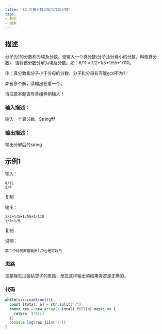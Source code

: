 ```yaml
---
title: '82 将真分数分解为埃及分数'
tags:
- 数学
- 搜索
---
```


## 描述

分子为1的分数称为埃及分数。现输入一个真分数(分子比分母小的分数，叫做真分数)，请将该分数分解为埃及分数。如：8/11 = 1/2+1/5+1/55+1/110。

注：真分数指分子小于分母的分数，分子和分母有可能gcd不为1！

如有多个解，请输出任意一个。

请注意本题含有多组样例输入！





### 输入描述：

输入一个真分数，String型

### 输出描述：

输出分解后的string

## 示例1

输入：

```
8/11
2/4
```

复制

输出：

```
1/2+1/5+1/55+1/110
1/3+1/6
```

复制

说明：

```
第二个样例直接输出1/2也是可以的
```

### 思路

这是我见过最钻空子的思路，反正这样输出的结果肯定是正确的。

### 代码

```js
while(str=readline()){
  const [total, n] = str.split("/");
  const res = new Array(~~total).fill(n).map(i => {
    return `1/${i}`
  })
  console.log(res.join('+'))
}
```

